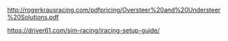 http://rogerkrausracing.com/pdfpricing/Oversteer%20and%20Understeer%20Solutions.pdf

https://driver61.com/sim-racing/iracing-setup-guide/
